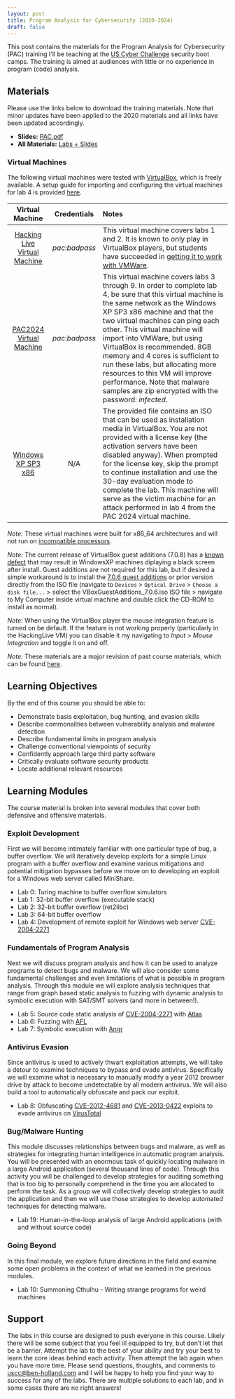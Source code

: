 ```yaml
---
layout: post
title: Program Analysis for Cybersecurity (2020-2024)
draft: false
---
```

This post contains the materials for the Program Analysis for Cybersecurity (PAC) training I'll be teaching at the [US Cyber Challenge](https://www.uscyberchallenge.org/cyber-camps/) security boot camps. The training is aimed at audiences with little or no experience in program (code) analysis.

## Materials

Please use the links below to download the training materials. Note that minor updates have been applied to the 2020 materials and all links have been updated accordingly.

- **Slides:** [PAC.pdf](https://github.com/benjholla/PAC2020/raw/master/slides/PAC2024.pdf)
- **All Materials:** [Labs + Slides](https://github.com/benjholla/PAC2020/archive/master.zip)

### Virtual Machines
The following virtual machines were tested with [VirtualBox](https://www.virtualbox.org), which is freely available. A setup guide for importing and configuring the virtual machines for lab 4 is provided [here](https://github.com/benjholla/PAC2020/blob/master/labs/lab4/PACVirtualMachineSetup.pdf).

|      **Virtual Machine**     | **Credentials** |                                                                                                                                                                                                              **Notes**                                                                                                                                                                                                                                                                                              |
|:----------------------------:|:---------------:|:--------------------------------------------------------------------------------------------------------------------------------------------------------------------------------------------------------------------------------------------------------------------------------------------------------------------------------------------------------------------------------------------------------------------------------------------------------------------------------------------------------------------|
| [Hacking Live Virtual Machine](https://drive.google.com/file/d/1NKbmchgGbiRg0Rno9j0kZxfdZy0dj4B-/view) | *pac*:*badpass* | This virtual machine covers labs 1 and 2. It is known to only play in VirtualBox players, but students have succeeded in [getting it to work with VMWare](https://github.com/benjholla/PAC2020/blob/master/labs/lab1-2/fixing_the_hackinglive_vm_to_run_on_vmware.pdf).                                                                                                                                                                                                                                                                                                                                                 |
| [PAC2024 Virtual Machine](https://drive.google.com/file/d/1V58t51wdvq6Ucy2i9VAEn2p1mJwQ8fFl/view)      | *pac*:*badpass* | This virtual machine covers labs 3 through 9. In order to complete lab 4, be sure that this virtual machine is the same network as the Windows XP SP3 x86 machine and that the two virtual machines can ping each other. This virtual machine will import into VMWare, but using VirtualBox is recommended. 8GB memory and 4 cores is sufficient to run these labs, but allocating more resources to this VM will improve performance. Note that malware samples are zip encrypted with the password: *infected*.                                                    |
| [Windows XP SP3 x86](https://drive.google.com/file/d/1Ptmy2_X_HtC9YZ_WRKLlmlol_E3TxzUn/view)           |       N/A       | The provided file contains an ISO that can be used as installation media in VirtualBox. You are not provided with a license key (the activation servers have been disabled anyway). When prompted for the license key, skip the prompt to continue installation and use the 30-day evaluation mode to complete the lab. This machine will serve as the victim machine for an attack performed in lab 4 from the PAC 2024 virtual machine. |

*Note:* These virtual machines were built for x86_64 architectures and will not run on [incompatible processors](https://kb.vmware.com/s/article/84273).

*Note:* The current release of VirtualBox guest additions (7.0.8) has a [known defect](https://www.virtualbox.org/ticket/21600) that may result in WindowsXP machines diplaying a black screen after install. Guest additions are not required for this lab, but if desired a simple workaround is to install the [7.0.6 guest additions](https://download.virtualbox.org/virtualbox/7.0.6/VBoxGuestAdditions_7.0.6.iso) or prior version directly from the ISO file (navigate to `Devices` &gt; `Optical Drive` &gt; `Choose a disk file...` &gt; select the VBoxGuestAdditions_7.0.6.iso ISO file &gt; navigate to My Computer inside virtual machine and double click the CD-ROM to install as normal).

*Note:* When using the VirtualBox player the mouse integration feature is turned on be default. If the feature is not working properly (particularly in the HackingLive VM) you can disable it my navigating to *Input* &gt; *Mouse Integration* and toggle it on and off.

*Note:* These materials are a major revision of past course materials, which can be found [here](/pac).

## Learning Objectives
By the end of this course you should be able to:

- Demonstrate basis exploitation, bug hunting, and evasion skills
- Describe commonalities between vulnerability analysis and malware detection
- Describe fundamental limits in program analysis
- Challenge conventional viewpoints of security
- Confidently approach large third party software
- Critically evaluate software security products
- Locate additional relevant resources

## Learning Modules
The course material is broken into several modules that cover both defensive and offensive materials.

### Exploit Development
First we will become intimately familiar with one particular type of bug, a buffer overflow. We will iteratively develop exploits for a simple Linux program with a buffer overflow and examine various mitigations and potential mitigation bypasses before we move on to developing an exploit for a Windows web server called MiniShare.

- Lab 0: Turing machine to buffer overflow simulators
- Lab 1: 32-bit buffer overflow (executable stack)
- Lab 2: 32-bit buffer overflow (ret2libc)
- Lab 3: 64-bit buffer overflow
- Lab 4: Development of remote exploit for Windows web server [CVE-2004-2271](https://www.cvedetails.com/cve/CVE-2004-2271/)

### Fundamentals of Program Analysis
Next we will discuss program analysis and how it can be used to analyze programs to detect bugs and malware. We will also consider some fundamental challenges and even limitations of what is possible in program analysis. Through this module we will explore analysis techniques that range from graph based static analysis to fuzzing with dynamic analysis to symbolic execution with SAT/SMT solvers (and more in between!).

- Lab 5: Source code static analysis of [CVE-2004-2271](https://www.cvedetails.com/cve/CVE-2004-2271/) with [Atlas](https://www.ensoftcorp.com/atlas/)
- Lab 6: Fuzzing with [AFL](https://lcamtuf.coredump.cx/afl/)
- Lab 7: Symbolic execution with [Angr](https://angr.io/)

### Antivirus Evasion
Since antivirus is used to actively thwart exploitation attempts, we will take a detour to examine techniques to bypass and evade antivirus. Specifically we will examine what is necessary to manually modify a year 2012 browser drive by attack to become undetectable by all modern antivirus. We will also build a tool to automatically obfuscate and pack our exploit.

- Lab 8: Obfuscating [CVE-2012-4681](https://cve.mitre.org/cgi-bin/cvename.cgi?name=cve-2012-4681) and [CVE-2013-0422](https://cve.mitre.org/cgi-bin/cvename.cgi?name=cve-2013-0422) exploits to evade antivirus on [VirusTotal](https://www.virustotal.com/gui/home)

### Bug/Malware Hunting
This module discusses relationships between bugs and malware, as well as strategies for integrating human intelligence in automatic program analysis. You will be presented with an enormous task of quickly locating malware in a large Android application (several thousand lines of code). Through this activity you will be challenged to develop strategies for auditing something that is too big to personally comprehend in the time you are allocated to perform the task. As a group we will collectively develop strategies to audit the application and then we will use those strategies to develop automated techniques for detecting malware.

- Lab 19: Human-in-the-loop analysis of large Android applications (with and without source code)

### Going Beyond
In this final module, we explore future directions in the field and examine some open problems in the context of what we learned in the previous modules.

- Lab 10: Summoning Cthulhu - Writing strange programs for weird machines

## Support
The labs in this course are designed to push everyone in this course. Likely there will be some subject that you feel ill equipped to try, but don’t let that be a barrier. Attempt the lab to the best of your ability and try your best to learn the core ideas behind each activity. Then attempt the lab again when you have more time. Please send questions, thoughts, and comments to [uscc@ben-holland.com](mailto:uscc@ben-holland.com?Subject=PAC%20USCC) and I will be happy to help you find your way to success for any of the labs. There are multiple solutions to each lab, and in some cases there are no right answers!
